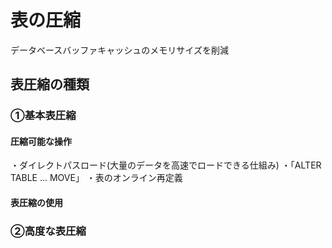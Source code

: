 # 表の圧縮
データベースバッファキャッシュのメモリサイズを削減
## 表圧縮の種類
### ①基本表圧縮
#### 圧縮可能な操作
・ダイレクトパスロード(大量のデータを高速でロードできる仕組み)
・「ALTER TABLE ... MOVE」
・表のオンライン再定義
#### 表圧縮の使用


### ②高度な表圧縮
